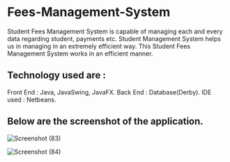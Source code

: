 # Fees-Management-System
Student Fees Management System is capable of managing each and every data regarding student, payments etc. Student Management System helps us in managing in an extremely efficient way. This Student Fees Management System works in an efficient manner.

## Technology used are :
Front End : Java, JavaSwing, JavaFX.
Back End : Database(Derby).
IDE used : Netbeans.

## Below are the screenshot of the application.
![Screenshot (83)](https://d3tvd1u91rr79.cloudfront.net/bfce11fc75a06b9be8f3b0c2db981ea8/html/bg21.png?Policy=eyJTdGF0ZW1lbnQiOlt7IlJlc291cmNlIjoiaHR0cHM6XC9cL2QzdHZkMXU5MXJyNzkuY2xvdWRmcm9udC5uZXRcL2JmY2UxMWZjNzVhMDZiOWJlOGYzYjBjMmRiOTgxZWE4XC9odG1sXC8qIiwiQ29uZGl0aW9uIjp7IkRhdGVMZXNzVGhhbiI6eyJBV1M6RXBvY2hUaW1lIjoxNjk1NzI0MzcyfX19XX0_&Signature=CBJTiUVJPXbZ19wbYfgaxwsHyaoBlYG8kmV4mfppPscFQUA~i0qkMdST7SXsJfu6j9x5m5~v4mX9DxuSJuNxzn1wobUaxmDLLDaWLbEewo3uUOtnih-tplJ~p~L4ZrYkKoMeXUvlS~JO3gvDmWoEsHO5DImhOGBTbz6~7gFkIpBoYYTk2TsYvzg1s8F7FtJYScJcUjVSSk4RGpWcUAwX8xdAUdOiM8C4fnvndP07TFDHkrOddnlKs~Rmt49w7c7X8Mw25BybhQpY-izNnma6yQjWka~t-9AcsBqzuuIDZaJCJLF7ObTOkR0msycTLMkCnPeRC7FV8Y7KA3Y0dD6xQA__&Key-Pair-Id=APKAJ535ZH3ZAIIOADHQ)

![Screenshot (84)](https://d3tvd1u91rr79.cloudfront.net/bfce11fc75a06b9be8f3b0c2db981ea8/html/bg25.png?Policy=eyJTdGF0ZW1lbnQiOlt7IlJlc291cmNlIjoiaHR0cHM6XC9cL2QzdHZkMXU5MXJyNzkuY2xvdWRmcm9udC5uZXRcL2JmY2UxMWZjNzVhMDZiOWJlOGYzYjBjMmRiOTgxZWE4XC9odG1sXC8qIiwiQ29uZGl0aW9uIjp7IkRhdGVMZXNzVGhhbiI6eyJBV1M6RXBvY2hUaW1lIjoxNjk1NzI0MzcyfX19XX0_&Signature=CBJTiUVJPXbZ19wbYfgaxwsHyaoBlYG8kmV4mfppPscFQUA~i0qkMdST7SXsJfu6j9x5m5~v4mX9DxuSJuNxzn1wobUaxmDLLDaWLbEewo3uUOtnih-tplJ~p~L4ZrYkKoMeXUvlS~JO3gvDmWoEsHO5DImhOGBTbz6~7gFkIpBoYYTk2TsYvzg1s8F7FtJYScJcUjVSSk4RGpWcUAwX8xdAUdOiM8C4fnvndP07TFDHkrOddnlKs~Rmt49w7c7X8Mw25BybhQpY-izNnma6yQjWka~t-9AcsBqzuuIDZaJCJLF7ObTOkR0msycTLMkCnPeRC7FV8Y7KA3Y0dD6xQA__&Key-Pair-Id=APKAJ535ZH3ZAIIOADHQ)
